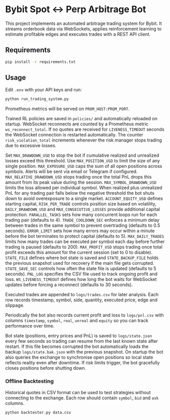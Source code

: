 # Bybit Spot <-> Perp Arbitrage Bot

This project implements an automated arbitrage trading system for Bybit. It streams orderbook data via WebSockets, applies reinforcement learning to estimate profitable edges and executes trades with a REST API client.

## Requirements

```bash
pip install -r requirements.txt
```

## Usage

Edit `.env` with your API keys and run:

```bash
python run_trading_system.py
```

Prometheus metrics will be served on `PROM_HOST:PROM_PORT`.

Trained RL policies are saved in `policies/` and automatically reloaded on
startup. WebSocket reconnects are counted by a Prometheus metric
`ws_reconnect_total`.
If no quotes are received for `LIVENESS_TIMEOUT` seconds the WebSocket
connection is restarted automatically.
The counter `risk_violation_total` increments whenever the risk manager stops
trading due to excessive losses.

Set `MAX_DRAWDOWN_USD` to stop the bot if cumulative realized and unrealized
losses exceed this threshold. Use `MAX_POSITION_USD` to limit the size of any
single position. `MAX_EXPOSURE_USD` caps the sum of all open positions across
symbols. Alerts will be sent via email or Telegram if configured.
`MAX_RELATIVE_DRAWDOWN_USD` stops trading once the total PnL drops this amount
from its peak value during the session.
`MAX_SYMBOL_DRAWDOWN_USD` limits the loss allowed per individual symbol. When
realized plus unrealized PnL for any trading pair falls below the negative
threshold the bot shuts down to avoid overexposure to a single market.
`ACCOUNT_EQUITY_USD` defines starting capital, `RISK_PER_TRADE` controls
position size based on volatility, `DAILY_DRAWDOWN_USD` and
`MAX_CONSECUTIVE_LOSSES` provide additional capital protection.
`PARALLEL_TASKS` sets how many concurrent loops run for each trading pair
(defaults to 4).
`TRADE_COOLDOWN_SEC` enforces a minimum delay between trades in the same symbol
to prevent overtrading (defaults to 0.5 seconds).
`ERROR_LIMIT` sets how many errors may occur within a minute before the bot
terminates to protect capital (defaults to 5).
`MAX_DAILY_TRADES` limits how many trades can be executed per symbol each day
before further trading is paused (defaults to 200).
`MAX_PROFIT_USD` stops trading once total profit exceeds this amount for the
current session (set to 0 to disable).
`STATE_FILE` defines where bot state is saved and `STATE_BACKUP_FILE` holds the
previous snapshot used for recovery if the main file gets corrupted.
`STATE_SAVE_SEC` controls how often the state file is updated (defaults to 5
seconds).
`PNL_LOG` specifies the CSV file used to track ongoing profit and loss.
`WS_LIVENESS_TIMEOUT` defines how long the bot waits for WebSocket updates
before forcing a reconnect (defaults to 30 seconds).

Executed trades are appended to `logs/trades.csv` for later analysis. Each
row records timestamp, symbol, side, quantity, executed price, edge and
slippage.

Periodically the bot also records current profit and loss to `logs/pnl.csv`
with columns `timestamp`, `symbol`, `real`, `unreal` and `equity` so you can
track performance over time.

Bot state (positions, entry prices and PnL) is saved to `logs/state.json`
every few seconds so trading can resume from the last known state after
restart. If this file becomes corrupted the bot automatically loads the
backup `logs/state.bak.json` with the previous snapshot.
On startup the bot also queries the exchange to synchronise open positions
so local state reflects reality even after downtime.
If risk limits trigger, the bot gracefully closes positions before shutting down.

### Offline Backtesting

Historical quotes in CSV format can be used to test strategies without
connecting to the exchange. Each row should contain `symbol`, `bid` and `ask`
columns.

```bash
python backtester.py data.csv
```

